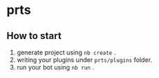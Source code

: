# prts

## How to start

1. generate project using `nb create` .
2. writing your plugins under `prts/plugins` folder.
3. run your bot using `nb run` .
